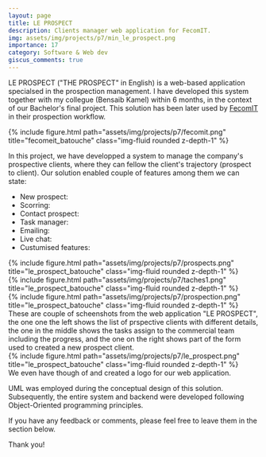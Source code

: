 ```yaml
---
layout: page
title: LE PROSPECT
description: Clients manager web application for FecomIT.
img: assets/img/projects/p7/min_le_prospect.png
importance: 17
category: Software & Web dev
giscus_comments: true
---
```


LE PROSPECT ("THE PROSPECT" in English) is a web-based application specialsed in the prospection management. I have developed this system together with my collegue (Bensaib Kamel) within 6 months, in the context of our Bachelor's final project. This solution has been later used by <a href='https://fecomit.com/'>FecomIT</a> in their prospection workflow.

<div class="row">
    <div class="col-sm mt-3 mt-md-0">
        {% include figure.html path="assets/img/projects/p7/fecomit.png" title="fecomeit_batouche" class="img-fluid rounded z-depth-1" %}
    </div>
</div>

In this project, we have developped a system to manage the company's prospective clients, where they can fellow the client's trajectory (prospect to client). Our solution enabled couple of features among them we can state:

<ul>
    <li> New prospect: </li>
    <li> Scorring: </li>
    <li> Contact prospect: </li>
    <li> Task manager: </li>
    <li> Emailing: </li>
    <li> Live chat: </li>
    <li> Custumised features: </li>
</ul>

<div class="row">
    <div class="col-sm mt-3 mt-md-0">
        {% include figure.html path="assets/img/projects/p7/prospects.png" title="le_prospect_batouche" class="img-fluid rounded z-depth-1" %}
    </div>
    <div class="col-sm mt-3 mt-md-0">
        {% include figure.html path="assets/img/projects/p7/taches1.png" title="le_prospect_batouche" class="img-fluid rounded z-depth-1" %}
    </div>
    <div class="col-sm mt-3 mt-md-0">
        {% include figure.html path="assets/img/projects/p7/prospection.png" title="le_prospect_batouche" class="img-fluid rounded z-depth-1" %}
    </div>
</div>
<div class="caption">
    These are couple of scheenshots from the web application "LE PROSPECT", the one one the left shows the list of prspective clients with different details, the one in the middle shows the tasks assign to the commercial team including the progress, and the one on the right shows part of the form used to created a new prospect client.
</div>

<div class="row">
    <div class="col-sm mt-3 mt-md-0">
        {% include figure.html path="assets/img/projects/p7/le_prospect.png" title="le_prospect_batouche" class="img-fluid rounded z-depth-1" %}
    </div>
</div>
<div class="caption">
    We even have though of and created a logo for our web application.
</div>

UML was employed during the conceptual design of this solution. Subsequently, the entire system and backend were developed following Object-Oriented programming principles.

If you have any feedback or comments, please feel free to leave them in the section below.

Thank you!
